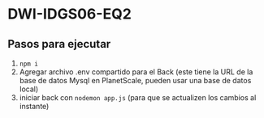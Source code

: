 # DWI-IDGS06-EQ2

## Pasos para ejecutar
1. `npm i`
2. Agregar archivo .env compartido para el Back (este tiene la URL de la base de datos Mysql en PlanetScale, pueden usar una base de datos local)
3. iniciar back con `nodemon app.js` (para que se actualizen los cambios al instante)
